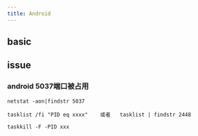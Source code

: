 ```yaml
---
title: Android
---
```


## basic

## issue

### android 5037端口被占用
```
netstat -aon|findstr 5037

tasklist /fi "PID eq xxxx"    或者   tasklist | findstr 2448

taskkill -F -PID xxx

```